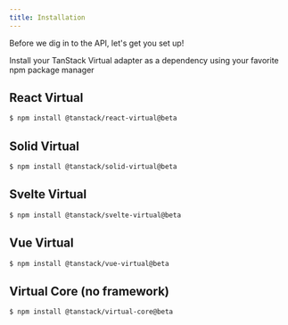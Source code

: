 ```yaml
---
title: Installation
---
```


Before we dig in to the API, let's get you set up!

Install your TanStack Virtual adapter as a dependency using your favorite npm package manager

## React Virtual

```bash
$ npm install @tanstack/react-virtual@beta
```

## Solid Virtual

```bash
$ npm install @tanstack/solid-virtual@beta
```

## Svelte Virtual

```bash
$ npm install @tanstack/svelte-virtual@beta
```

## Vue Virtual

```bash
$ npm install @tanstack/vue-virtual@beta
```

## Virtual Core (no framework)

```bash
$ npm install @tanstack/virtual-core@beta
```
